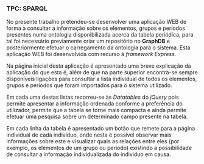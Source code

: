 ### TPC: SPARQL

No presente trabalho pretendeu-se desenvolver uma aplicação WEB de forma a consultar a informação sobre os elementos, grupos e períodos presentes numa ontologia disponibilizada acerca da tabela periódica, para tal foi necessário previamente criar um repositório no **GraphDB** e posteriormente efetuar o carregamento da ontologia para o sistema. Esta aplicação WEB foi desenvolvida com recurso à *framework Express*.

Na página inicial desta aplicação é apresentado uma breve explicação da aplicação do que esta é, além de que na parte superior encontra-se sempre disponíveis ligações para consultar a lista individual de todos os elementos, grupos e períodos que foram importados para o sistema utilizado.

Em cada uma destas listas recorreu-se às *Datatables* do *jQuery* pois permite apresentar a informação ordenada conforme a preferência do utilizador, permite que a tabela se torne mais compacta e ainda permite efetuar uma pesquisa sobre um determinado campo presente na tabela.

Em cada linha da tabela é apresentado um botão que remete para a página individual de cada indivíduo, onde nesta é possível observar mais informações sobre este e visualizar quais as relações entre eles (por exemplo, os elementos de um grupo ou período) existindo a possibilidade de consultar a informação individualizada do individuo em causa. 